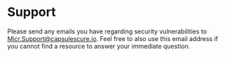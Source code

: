# Support

Please send any emails you have regarding security vulnerabilities to Micr.Support@capsulescure.io. Feel free to also use this email address if you cannot find a resource to answer your immediate question. 

